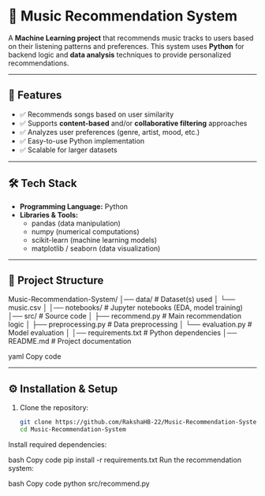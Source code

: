 # 🎵 Music Recommendation System

A **Machine Learning project** that recommends music tracks to users based on their listening patterns and preferences. This system uses **Python** for backend logic and **data analysis** techniques to provide personalized recommendations.

---

## 🚀 Features
- ✅ Recommends songs based on user similarity
- ✅ Supports **content-based** and/or **collaborative filtering** approaches
- ✅ Analyzes user preferences (genre, artist, mood, etc.)
- ✅ Easy-to-use Python implementation
- ✅ Scalable for larger datasets

---

## 🛠️ Tech Stack
- **Programming Language:** Python  
- **Libraries & Tools:**  
  - pandas (data manipulation)  
  - numpy (numerical computations)  
  - scikit-learn (machine learning models)  
  - matplotlib / seaborn (data visualization)  

---

## 📂 Project Structure
Music-Recommendation-System/
│── data/ # Dataset(s) used
│ └── music.csv
│
│── notebooks/ # Jupyter notebooks (EDA, model training)
│── src/ # Source code
│ ├── recommend.py # Main recommendation logic
│ ├── preprocessing.py # Data preprocessing
│ └── evaluation.py # Model evaluation
│
│── requirements.txt # Python dependencies
│── README.md # Project documentation

yaml
Copy code

---

## ⚙️ Installation & Setup
1. Clone the repository:
   ```bash
   git clone https://github.com/RakshaHB-22/Music-Recommendation-System.git
   cd Music-Recommendation-System
Install required dependencies:

bash
Copy code
pip install -r requirements.txt
Run the recommendation system:

bash
Copy code
python src/recommend.py
